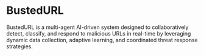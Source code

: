 # BustedURL
BustedURL is a multi-agent AI-driven system designed to collaboratively detect, classify, and respond to malicious URLs in real-time by leveraging dynamic data collection, adaptive learning, and coordinated threat response strategies.
